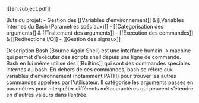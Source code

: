 ![[en.subject.pdf]]

Buts du projet:
	- Gestion des [[Variables d'environnement]] & [[Variables Internes du Bash (Paramètres spéciaux)]]
	- [[Categorisation des arguments]] & [[Traitement des arguments]]
	- [[Execution des commandes]] & [[Redirections I/O]]
	- [[Gestion des signaux]]


Description
	Bash (Bourne Again Shell) est une interface humain -> machine qui permet d’exécuter des scripts shell depuis une ligne de commande.
	Bash en lui même utilise des [[Builtins]] qui sont des commandes spéciales internes au bash.
	En dehors de ces commandes, bash se réfère aux variables d'environnement (notamment PATH) pour trouver les autres commandes appelées par l'utilisateur. 
	Il catégorise les arguments passes en paramètres pour interpréter différents métacaractères qui peuvent s’étendre en d'autres valeurs dans l’entrée.
	
